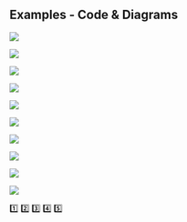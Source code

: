 ## Examples - Code & Diagrams




<p><img src="https://github.com/marcinsaj/FlipDisc/blob/main/extras/arduino-7-seg-flip-disc-psps-module.png"></p>
  
<p><img src="https://github.com/marcinsaj/FlipDisc/blob/main/extras/arduino-2x7-seg-flip-disc-psps-module.png"></p>
  
<p><img src="https://github.com/marcinsaj/FlipDisc/blob/main/extras/arduino-2x7-seg-3dots-flip-disc-psps-module.png"></p>
  
<p><img src="https://github.com/marcinsaj/FlipDisc/blob/main/extras/arduino-4x7-seg-3dots-flip-disc-psps-module.png"></p>

<p><img src="https://github.com/marcinsaj/FlipDisc/blob/main/extras/arduino-6x7-seg-flip-disc-psps-module.png"></p>
  
<p><img src="https://github.com/marcinsaj/FlipDisc/blob/main/extras/arduino-6x7-seg-2x3dots-flip-disc-psps-module.png"></p>

  
<p><img src="https://github.com/marcinsaj/FlipDisc/blob/main/extras/arduino-2dots-flip-disc-psps-module.png"></p>
  
<p><img src="https://github.com/marcinsaj/FlipDisc/blob/main/extras/arduino-3dots-flip-disc-psps-module.png"></p>
  
<p><img src="https://github.com/marcinsaj/FlipDisc/blob/main/extras/arduino-1x3-flip-disc-psps-module.png"></p>
  
<p><img src="https://github.com/marcinsaj/FlipDisc/blob/main/extras/arduino-1x7-flip-disc-psps-module.png"></p>  

:one:
:two:
:three:
:four:
:five:
